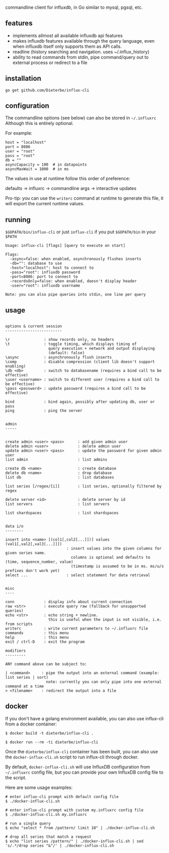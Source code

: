 commandline client for influxdb, in Go
similar to mysql, pgsql, etc.

features
--------

* implements allmost all available influxdb api features
* makes influxdb features available through the query language, even when influxdb itself only supports them as API calls.
* readline (history searching and navigation. uses ~/.influx_history)
* ability to read commands from stdin, pipe command/query out to external process or redirect to a file


installation
------------

```
go get github.com/Dieterbe/influx-cli
```

configuration
-------------

The commandline options (see below) can also be stored in `~/.influxrc`
Although this is entirely optional.

For example:

```
host = "localhost"
port = 8086
user = "root"
pass = "root"
db = ""
asyncCapacity = 100  # in datapoints
asyncMaxWait = 1000  # in ms
```

The values in use at runtime follow this order of preference:  

  defaults -> influxrc -> commandline args -> interactive updates

Pro-tip: you can use the `writerc` command at runtime to generate this file,
it will export the current runtime values.


running
-------

`$GOPATH/bin/influx-cli` or just `influx-cli` if you put `$GOPATH/bin` in your `$PATH`

```
Usage: influx-cli [flags] [query to execute on start]

Flags:
  -async=false: when enabled, asynchronously flushes inserts
  -db="": database to use
  -host="localhost": host to connect to
  -pass="root": influxdb password
  -port=8086: port to connect to
  -recordsOnly=false: when enabled, doesn't display header
  -user="root": influxdb username

Note: you can also pipe queries into stdin, one line per query
```

usage
-----

```

options & current session
-------------------------

\r               : show records only, no headers
\t               : toggle timing, which displays timing of
                   query execution + network and output displaying
                   (default: false)
\async           : asynchronously flush inserts
\comp            : disable compression (client lib doesn't support enabling)
\db <db>         : switch to databasename (requires a bind call to be effective)
\user <username> : switch to different user (requires a bind call to be effective)
\pass <password> : update password (requires a bind call to be effective)

bind             : bind again, possibly after updating db, user or pass
ping             : ping the server


admin
-----


create admin <user> <pass>      : add given admin user
delete admin <user>             : delete admin user
update admin <user> <pass>      : update the password for given admin user
list admin                      : list admins

create db <name>                : create database
delete db <name>                : drop database
list db                         : list databases

list series [/regex/[i]]        : list series, optionally filtered by regex

delete server <id>              : delete server by id
list servers                    : list servers

list shardspaces                : list shardspaces


data i/o
--------

insert into <name> [(col1[,col2[...]])] values (val1[,val2[,val3[...]]])
                           : insert values into the given columns for given series name.
                             columns is optional and defaults to (time, sequence_number, value)
                             (timestamp is assumed to be in ms. ms/u/s prefixes don't work yet)
select ...                 : select statement for data retrieval


misc
----

conn             : display info about current connection
raw <str>        : execute query raw (fallback for unsupported queries)
echo <str>       : echo string + newline.
                   this is useful when the input is not visible, i.e. from scripts
writerc          : write current parameters to ~/.influxrc file
commands         : this menu
help             : this menu
exit / ctrl-D    : exit the program

modifiers
---------

ANY command above can be subject to:

| <command>     : pipe the output into an external command (example: list series | sort)
                  note: currently you can only pipe into one external command at a time
> <filename>    : redirect the output into a file

```

docker
------

If you don't have a golang environment available, you can also use influx-cli
from a docker container:

```
$ docker build -t dieterbe/influx-cli .

$ docker run --rm -ti dieterbe/influx-cli
```

Once the `dieterbe/influx-cli` container has been built, you can also use the
`docker-influx-cli.sh` script to run influx-cli through docker.

By default, `docker-influx-cli.sh` will use InfluxDB configuration from
`~/.influxrc` config file, but you can provide your own InfluxDB config file to
the script.

Here are some usage examples:
```
# enter influx-cli prompt with default config file
$ ./docker-influx-cli.sh

# enter influx-cli prompt with custom my.influxrc config file
$ ./docker-influx-cli.sh my.influxrc

# run a single query
$ echo "select * from /pattern/ limit 10" | ./docker-influx-cli.sh

# drop all series that match a request
$ echo "list series /pattern/" | ./docker-influx-cli.sh | sed 's/.*/drop series "&"/' | ./docker-influx-cli.sh
```
